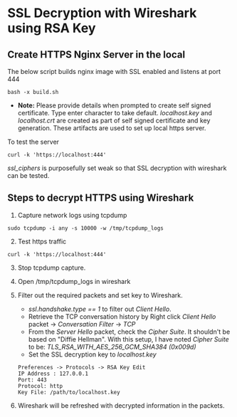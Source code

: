 # SSL Decryption with Wireshark using RSA Key

## Create HTTPS Nginx Server in the local

The below script builds nginx image with SSL enabled and listens at port 444
```
bash -x build.sh
```
* **Note:** Please provide details when prompted to create self signed certificate. Type enter character to take default. *localhost.key* and *localhost.crt* are created as part of self signed certificate and key generation. These artifacts are used to set up local https server.

To test the server

```
curl -k 'https://localhost:444' 
```

*ssl_ciphers* is purposefully set weak so that SSL decryption with wireshark can be tested.

## Steps to decrypt HTTPS using Wireshark

1. Capture network logs using tcpdump

```
sudo tcpdump -i any -s 10000 -w /tmp/tcpdump_logs
```

2. Test https traffic 

```
curl -k 'https://localhost:444'
```

3. Stop tcpdump capture.

4. Open /tmp/tcpdump_logs in wireshark

5. Filter out the required packets and set key to Wireshark.
    * *ssl.handshake.type == 1* to filter out *Client Hello*.
    * Retrieve the TCP conversation history by Right click *Client Hello* packet -> *Conversation Filter* -> *TCP*
    * From the *Server Hello* packet, check the *Cipher Suite*. It shouldn't be based on "Diffie Hellman". With this setup, I have noted *Cipher Suite* to be: *TLS_RSA_WITH_AES_256_GCM_SHA384 (0x009d)*
    * Set the SSL decryption key to *localhost.key*

    ```
    Preferences -> Protocols -> RSA Key Edit
    IP Address : 127.0.0.1
    Port: 443
    Protocol: http
    Key File: /path/to/localhost.key
    ```

6. Wireshark will be refreshed with decrypted information in the packets.

